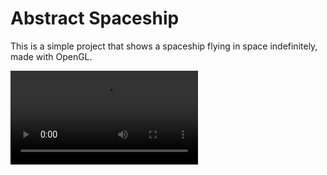 # Abstract Spaceship
This is a simple project that shows a spaceship flying in space indefinitely, made with OpenGL.

<video src="https://user-images.githubusercontent.com/30365758/142661268-05ee2b8f-ac36-4cd1-a197-cbc5b3162a3d.mp4" controls preload></video>
